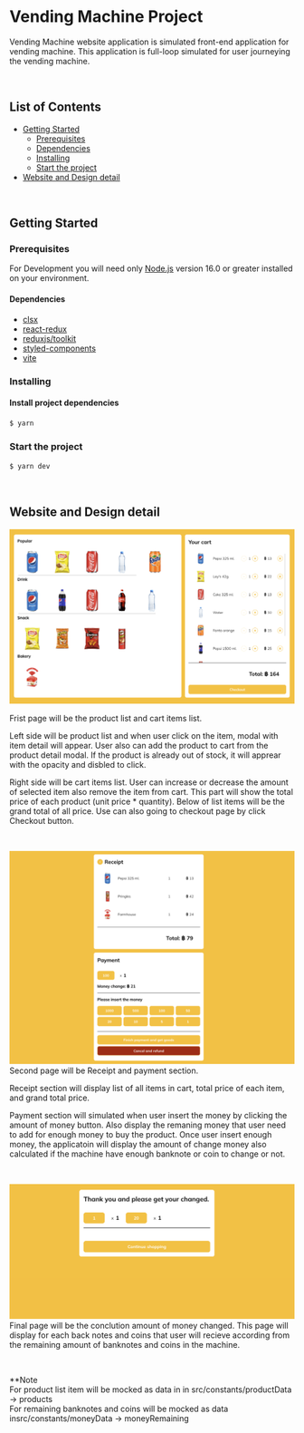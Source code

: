 <h1>Vending Machine Project</h1>

Vending Machine website application is simulated front-end application for vending machine. This application is full-loop simulated for user journeying the vending machine.

<br/>

## List of Contents

- [Getting Started](#getting-started)
  - [Prerequisites](#prerequisites)
  - [Dependencies](#dependencies)
  - [Installing](#installing)
  - [Start the project](#start-the-project)
- [Website and Design detail](#website-and-design-detail)

<br/>

## Getting Started

### Prerequisites

For Development you will need only [Node.js](https://nodejs.org/) version 16.0 or greater installed on your environment.

#### Dependencies

- [clsx](https://github.com/lukeed/clsx)
- [react-redux](https://react-redux.js.org/)
- [reduxjs/toolkit](https://redux-toolkit.js.org/)
- [styled-components](https://styled-components.com/)
- [vite](https://vitejs.dev/)

### Installing

#### Install project dependencies

```bash
$ yarn
```

### Start the project

```bash
$ yarn dev
```

<br/>

## Website and Design detail

![](/src/assets/images/markdown/project-screenshot.png)

Frist page will be the product list and cart items list.

Left side will be product list and when user click on the item, modal with item detail will appear. User also can add the product to cart from the product detail modal. If the product is already out of stock, it will apprear with the opacity and disbled to click.

Right side will be cart items list. User can increase or decrease the amount of selected item also remove the item from cart. This part will show the total price of each product (unit price \* quantity). Below of list items will be the grand total of all price. Use can also going to checkout page by click Checkout button.

<br/>

![](/src/assets/images/markdown/project-screenshot2.png)
Second page will be Receipt and payment section.

Receipt section will display list of all items in cart, total price of each item, and grand total price.

Payment section will simulated when user insert the money by clicking the amount of money button. Also display the remaning money that user need to add for enough money to buy the product. Once user insert enough money, the applicatoin will display the amount of change money also calculated if the machine have enough banknote or coin to change or not.

<br/>

![](/src/assets/images/markdown/project-screenshot3.png)
Final page will be the conclution amount of money changed. This page will display for each back notes and coins that user will recieve according from the remaining amount of banknotes and coins in the machine.

<br/>

\*\*Note
<br/>
For product list item will be mocked as data in in src/constants/productData -> products
<br/>
For remaining banknotes and coins will be mocked as data insrc/constants/moneyData -> moneyRemaining
